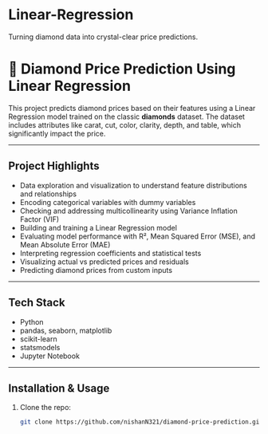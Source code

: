 # Linear-Regression
Turning diamond data into crystal-clear price predictions.


# 💎 Diamond Price Prediction Using Linear Regression

This project predicts diamond prices based on their features using a Linear Regression model trained on the classic **diamonds** dataset. The dataset includes attributes like carat, cut, color, clarity, depth, and table, which significantly impact the price.

---

## Project Highlights

- Data exploration and visualization to understand feature distributions and relationships  
- Encoding categorical variables with dummy variables  
- Checking and addressing multicollinearity using Variance Inflation Factor (VIF)  
- Building and training a Linear Regression model  
- Evaluating model performance with R², Mean Squared Error (MSE), and Mean Absolute Error (MAE)  
- Interpreting regression coefficients and statistical tests  
- Visualizing actual vs predicted prices and residuals  
- Predicting diamond prices from custom inputs  

---

##  Tech Stack

- Python  
- pandas, seaborn, matplotlib  
- scikit-learn  
- statsmodels  
- Jupyter Notebook  

---

##  Installation & Usage

1. Clone the repo:  
   ```bash
   git clone https://github.com/nishanN321/diamond-price-prediction.git
